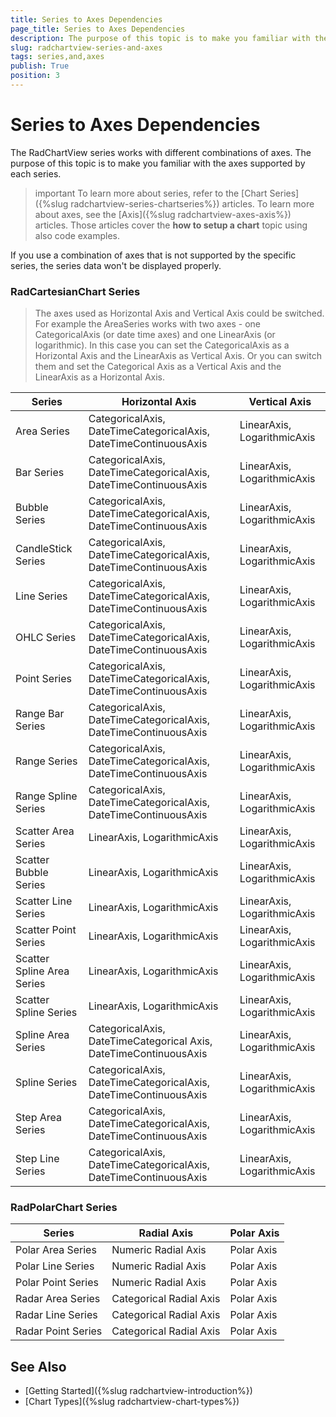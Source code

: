 ```yaml
---
title: Series to Axes Dependencies
page_title: Series to Axes Dependencies
description: The purpose of this topic is to make you familiar with the axes supported by each series in RadChartView.
slug: radchartview-series-and-axes
tags: series,and,axes
publish: True
position: 3
---
```


# Series to Axes Dependencies

The RadChartView series works with different combinations of axes. The purpose of this topic is to make you familiar with the axes supported by each series. 

>important To learn more about series, refer to the [Chart Series]({%slug radchartview-series-chartseries%}) articles. To learn more about axes, see the [Axis]({%slug radchartview-axes-axis%}) articles. Those articles cover the __how to setup a chart__ topic using also code examples.

If you use a combination of axes that is not supported by the specific series, the series data won't be displayed properly.

### RadCartesianChart Series

> The axes used as Horizontal Axis and Vertical Axis could be switched. For example the AreaSeries works with two axes - one CategoricalAxis (or date time axes) and one LinearAxis (or logarithmic). In this case you can set the CategoricalAxis as a Horizontal Axis and the LinearAxis as Vertical Axis. Or you can switch them and set the Categorical Axis as a Vertical Axis and the LinearAxis as a Horizontal Axis.

| Series | Horizontal Axis | Vertical Axis |
|---------|---------|---------|
| Area Series | CategoricalAxis, DateTimeCategoricalAxis, DateTimeContinuousAxis | LinearAxis, LogarithmicAxis |
| Bar Series | CategoricalAxis, DateTimeCategoricalAxis, DateTimeContinuousAxis | LinearAxis, LogarithmicAxis |
| Bubble Series | CategoricalAxis, DateTimeCategoricalAxis, DateTimeContinuousAxis | LinearAxis, LogarithmicAxis |
| CandleStick Series | CategoricalAxis, DateTimeCategoricalAxis, DateTimeContinuousAxis | LinearAxis, LogarithmicAxis |
| Line Series | CategoricalAxis, DateTimeCategoricalAxis, DateTimeContinuousAxis | LinearAxis, LogarithmicAxis |
| OHLC Series  | CategoricalAxis, DateTimeCategoricalAxis, DateTimeContinuousAxis | LinearAxis, LogarithmicAxis |
| Point Series  | CategoricalAxis, DateTimeCategoricalAxis, DateTimeContinuousAxis | LinearAxis, LogarithmicAxis |
| Range Bar Series  | CategoricalAxis, DateTimeCategoricalAxis, DateTimeContinuousAxis | LinearAxis, LogarithmicAxis |
| Range Series  | CategoricalAxis, DateTimeCategoricalAxis, DateTimeContinuousAxis | LinearAxis, LogarithmicAxis |
| Range Spline Series  | CategoricalAxis, DateTimeCategoricalAxis, DateTimeContinuousAxis | LinearAxis, LogarithmicAxis |
| Scatter Area Series | LinearAxis, LogarithmicAxis | LinearAxis, LogarithmicAxis |
| Scatter Bubble Series | LinearAxis, LogarithmicAxis | LinearAxis, LogarithmicAxis |
| Scatter Line Series | LinearAxis, LogarithmicAxis | LinearAxis, LogarithmicAxis |
| Scatter Point Series | LinearAxis, LogarithmicAxis | LinearAxis, LogarithmicAxis |
| Scatter Spline Area Series | LinearAxis, LogarithmicAxis | LinearAxis, LogarithmicAxis |
| Scatter Spline Series | LinearAxis, LogarithmicAxis | LinearAxis, LogarithmicAxis |
| Spline Area Series | CategoricalAxis, DateTimeCategorical Axis, DateTimeContinuousAxis | LinearAxis, LogarithmicAxis |
| Spline Series | CategoricalAxis, DateTimeCategoricalAxis, DateTimeContinuousAxis | LinearAxis, LogarithmicAxis |
| Step Area Series | CategoricalAxis, DateTimeCategoricalAxis, DateTimeContinuousAxis | LinearAxis, LogarithmicAxis |
| Step Line Series | CategoricalAxis, DateTimeCategoricalAxis, DateTimeContinuousAxis | LinearAxis, LogarithmicAxis |

### RadPolarChart Series

| Series | Radial Axis | Polar Axis |
|---------|---------|---------|
| Polar Area Series | Numeric Radial Axis | Polar Axis |
| Polar Line Series | Numeric Radial Axis | Polar Axis |
| Polar Point Series | Numeric Radial Axis | Polar Axis |
| Radar Area Series | Categorical Radial Axis | Polar Axis |
| Radar Line Series | Categorical Radial Axis | Polar Axis |
| Radar Point Series | Categorical Radial Axis | Polar Axis |

## See Also
* [Getting Started]({%slug radchartview-introduction%})
* [Chart Types]({%slug radchartview-chart-types%})
